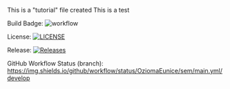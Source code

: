 This is a "tutorial" file created
This is a test


Build Badge: ![workflow](https://github.com/OziomaEunice/sem/actions/workflows/main.yml/badge.svg)


License: [![LICENSE](https://img.shields.io/github/license/OziomaEunice/sem.svg?style=flat-square)](https://github.com/<github-username>/sem/blob/master/LICENSE)


Release: [![Releases](https://img.shields.io/github/release/OziomaEunice/sem/all.svg?style=flat-square)](https://github.com/<github-username>/sem/releases)


GitHub Workflow Status (branch): https://img.shields.io/github/workflow/status/OziomaEunice/sem/main.yml/develop
